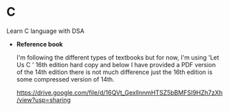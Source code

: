 # C
Learn C language with DSA
- **Reference book**
    
    I'm following the different types of textbooks but for now, I'm using 'Let Us C ' 16th edition hard copy and below I have provided a PDF version of the 14th edition there is not much difference  just  the 16th edition is some compressed version of 14th.
    
    https://drive.google.com/file/d/16QVt_GexllnnmHTSZ5bBMFSI9HZh7zXh/view?usp=sharing
